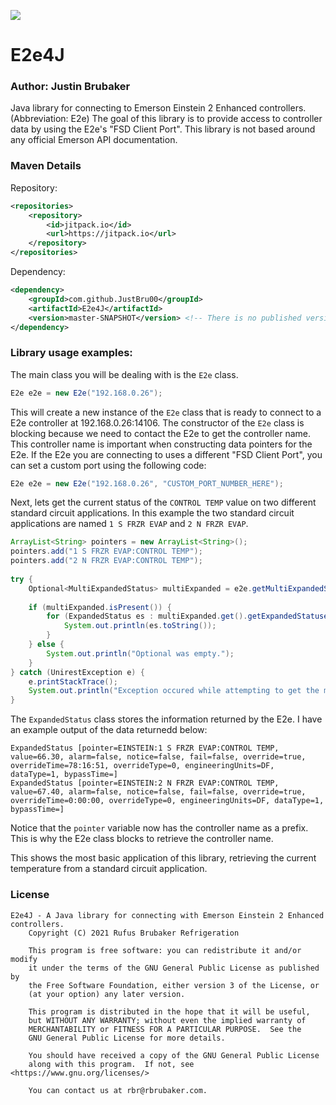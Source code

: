 [![](https://jitpack.io/v/JustBru00/E2e4J.svg)](https://jitpack.io/#JustBru00/E2e4J)

# E2e4J 
### Author: Justin Brubaker
Java library for connecting to Emerson Einstein 2 Enhanced controllers. (Abbreviation: E2e)
The goal of this library is to provide access to controller data by using the E2e's "FSD Client Port".
This library is not based around any official Emerson API documentation.

### Maven Details
Repository:
```XML
<repositories>
	<repository>
		<id>jitpack.io</id>
		<url>https://jitpack.io</url>
	</repository>
</repositories>
```

Dependency:
```XML
<dependency>
	<groupId>com.github.JustBru00</groupId>
	<artifactId>E2e4J</artifactId>
	<version>master-SNAPSHOT</version> <!-- There is no published version yet. Using commit master-SNAPSHOT instead. -->
</dependency>
```

### Library usage examples:
The main class you will be dealing with is the `E2e` class. 
```Java
E2e e2e = new E2e("192.168.0.26");
```

This will create a new instance of the `E2e` class that is ready to connect to a E2e controller at 192.168.0.26:14106.
The constructor of the `E2e` class is blocking because we need to contact the E2e to get the controller name.
This controller name is important when constructing data pointers for the E2e.
If the E2e you are connecting to uses a different "FSD Client Port", you can set a custom port using the following code:
```Java
E2e e2e = new E2e("192.168.0.26", "CUSTOM_PORT_NUMBER_HERE");
```

Next, lets get the current status of the `CONTROL TEMP` value on two different standard circuit applications.
In this example the two standard circuit applications are named `1 S FRZR EVAP` and `2 N FRZR EVAP`.
```Java
ArrayList<String> pointers = new ArrayList<String>();
pointers.add("1 S FRZR EVAP:CONTROL TEMP");
pointers.add("2 N FRZR EVAP:CONTROL TEMP");
		
try {
	Optional<MultiExpandedStatus> multiExpanded = e2e.getMultiExpandedStatus(pointers);
	
	if (multiExpanded.isPresent()) {
		for (ExpandedStatus es : multiExpanded.get().getExpandedStatuses()) {
			System.out.println(es.toString());
		}
	} else {
		System.out.println("Optional was empty.");
	}				
} catch (UnirestException e) {
	e.printStackTrace();
	System.out.println("Exception occured while attempting to get the multi expanded status.");
}
```

The `ExpandedStatus` class stores the information returned by the E2e. I have an example output of the data returnedd below:
```
ExpandedStatus [pointer=EINSTEIN:1 S FRZR EVAP:CONTROL TEMP, value=66.30, alarm=false, notice=false, fail=false, override=true, overrideTime=78:16:51, overrideType=0, engineeringUnits=DF, dataType=1, bypassTime=]
ExpandedStatus [pointer=EINSTEIN:2 N FRZR EVAP:CONTROL TEMP, value=67.40, alarm=false, notice=false, fail=false, override=true, overrideTime=0:00:00, overrideType=0, engineeringUnits=DF, dataType=1, bypassTime=]
```

Notice that the `pointer` variable now has the controller name as a prefix. This is why the E2e class blocks to retrieve the controller name.

This shows the most basic application of this library, retrieving the current temperature from a standard circuit application. 

### License
```
E2e4J - A Java library for connecting with Emerson Einstein 2 Enhanced controllers.
    Copyright (C) 2021 Rufus Brubaker Refrigeration

    This program is free software: you can redistribute it and/or modify
    it under the terms of the GNU General Public License as published by
    the Free Software Foundation, either version 3 of the License, or
    (at your option) any later version.

    This program is distributed in the hope that it will be useful,
    but WITHOUT ANY WARRANTY; without even the implied warranty of
    MERCHANTABILITY or FITNESS FOR A PARTICULAR PURPOSE.  See the
    GNU General Public License for more details.

    You should have received a copy of the GNU General Public License
    along with this program.  If not, see <https://www.gnu.org/licenses/>
    
    You can contact us at rbr@rbrubaker.com.
```    



